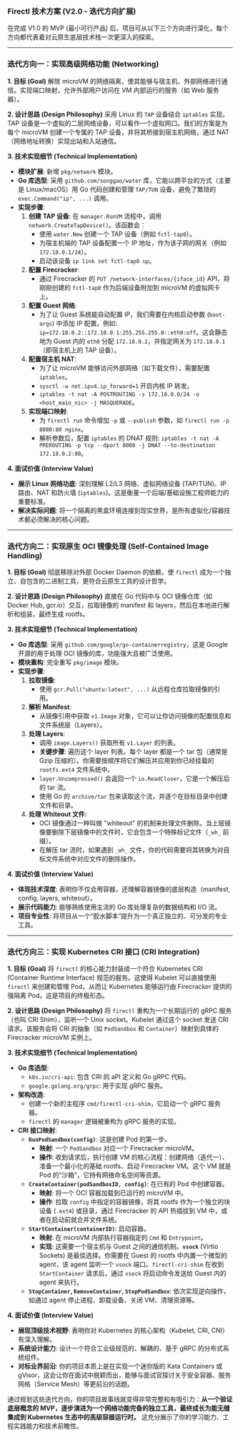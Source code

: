 
### **Firectl 技术方案 (V2.0 - 迭代方向扩展)**

在完成 V1.0 的 MVP (最小可行产品) 后，项目可从以下三个方向进行深化，每个方向都代表着对云原生底层技术栈一次更深入的探索。

---

### **迭代方向一：实现高级网络功能 (Networking)**

**1. 目标 (Goal)**
解除 microVM 的网络隔离，使其能够与宿主机、外部网络进行通信。实现端口映射，允许外部用户访问在 VM 内部运行的服务（如 Web 服务器）。

**2. 设计思路 (Design Philosophy)**
采用 Linux 的 `TAP` 设备结合 `iptables` 实现。TAP 设备是一个虚拟的二层网络设备，可以看作一个虚拟网口。我们的方案是为每个 microVM 创建一个专属的 TAP 设备，并将其桥接到宿主机网络，通过 NAT（网络地址转换）实现出站和入站通信。

**3. 技术实现细节 (Technical Implementation)**

* **模块扩展**: 新增 `pkg/network` 模块。
* **Go 库选型**: 采用 `github.com/songgao/water` 库，它能以跨平台的方式（主要是 Linux/macOS）用 Go 代码创建和管理 `TAP/TUN` 设备，避免了繁琐的 `exec.Command("ip", ...)` 调用。
* **实现步骤**:
    1.  **创建 TAP 设备**: 在 `manager.RunVM` 流程中，调用 `network.CreateTapDevice()`。该函数会：
        * 使用 `water.New` 创建一个 TAP 设备（例如 `fctl-tap0`）。
        * 为宿主机端的 TAP 设备配置一个 IP 地址，作为该子网的网关（例如 `172.18.0.1/24`）。
        * 启动该设备 `ip link set fctl-tap0 up`。
    2.  **配置 Firecracker**:
        * 通过 Firecracker 的 `PUT /network-interfaces/{iface_id}` API，将刚刚创建的 `fctl-tap0` 作为后端设备附加到 microVM 的虚拟网卡上。
    3.  **配置 Guest 网络**:
        * 为了让 Guest 系统能自动配置 IP，我们需要在内核启动参数 (`boot-args`) 中添加 IP 配置。例如: `ip=172.18.0.2::172.18.0.1:255.255.255.0::eth0:off`。这会静态地为 Guest 内的 `eth0` 分配 `172.18.0.2`，并指定网关为 `172.18.0.1`（即宿主机上的 TAP 设备）。
    4.  **配置宿主机 NAT**:
        * 为了让 microVM 能够访问外部网络（如下载文件），需要配置 `iptables`。
        * `sysctl -w net.ipv4.ip_forward=1` 开启内核 IP 转发。
        * `iptables -t nat -A POSTROUTING -s 172.18.0.0/24 -o <host_main_nic> -j MASQUERADE`。
    5.  **实现端口映射**:
        * 为 `firectl run` 命令增加 `-p` 或 `--publish` 参数，如 `firectl run -p 8080:80 nginx`。
        * 解析参数后，配置 `iptables` 的 DNAT 规则: `iptables -t nat -A PREROUTING -p tcp --dport 8080 -j DNAT --to-destination 172.18.0.2:80`。

**4. 面试价值 (Interview Value)**
* **展示 Linux 网络功底**: 深刻理解 L2/L3 网络、虚拟网络设备 (TAP/TUN)、IP 路由、NAT 和防火墙 (`iptables`)。这是衡量一个后端/基础设施工程师能力的重要标准。
* **解决实际问题**: 将一个隔离的黑盒环境连接到现实世界，是所有虚拟化/容器技术都必须解决的核心问题。

---

### **迭代方向二：实现原生 OCI 镜像处理 (Self-Contained Image Handling)**

**1. 目标 (Goal)**
彻底移除对外部 Docker Daemon 的依赖，使 `firectl` 成为一个独立、自包含的二进制工具，更符合云原生工具的设计哲学。

**2. 设计思路 (Design Philosophy)**
直接在 Go 代码中与 OCI 镜像仓库（如 Docker Hub, gcr.io）交互，拉取镜像的 manifest 和 layers，然后在本地进行解析和组装，最终生成 rootfs。

**3. 技术实现细节 (Technical Implementation)**

* **Go 库选型**: 采用 `github.com/google/go-containerregistry`，这是 Google 开源的用于处理 OCI 镜像的库，功能强大且被广泛使用。
* **模块重构**: 完全重写 `pkg/image` 模块。
* **实现步骤**:
    1.  **拉取镜像**:
        * 使用 `gcr.Pull("ubuntu:latest", ...)` 从远程仓库拉取镜像的引用。
    2.  **解析 Manifest**:
        * 从镜像引用中获取 `v1.Image` 对象，它可以让你访问镜像的配置信息和文件系统层（Layers）。
    3.  **处理 Layers**:
        * 调用 `image.Layers()` 获取所有 `v1.Layer` 的列表。
        * **关键步骤**: 遍历这个 layer 列表。每个 layer 都是一个 tar 包（通常是 Gzip 压缩的）。你需要按顺序将它们解压并应用到你已经挂载的 `rootfs.ext4` 文件系统中。
        * `layer.Uncompressed()` 会返回一个 `io.ReadCloser`，它是一个解压后的 tar 流。
        * 使用 Go 的 `archive/tar` 包来读取这个流，并逐个在目标目录中创建文件和目录。
    4.  **处理 Whiteout 文件**:
        * OCI 镜像通过一种叫做 "whiteout" 的机制来处理文件删除。当上层镜像要删除下层镜像中的文件时，它会包含一个特殊标记文件（`_wh_` 前缀）。
        * 在解压 tar 流时，如果遇到 `_wh_` 文件，你的代码需要将其转换为对目标文件系统中对应文件的删除操作。

**4. 面试价值 (Interview Value)**
* **体现技术深度**: 表明你不仅会用容器，还理解容器镜像的底层构造（manifest, config, layers, whiteout）。
* **展示代码能力**: 能够熟练使用主流的 Go 库处理复杂的数据结构和 I/O 流。
* **项目专业性**: 将项目从一个“胶水脚本”提升为一个真正独立的、可分发的专业工具。

---

### **迭代方向三：实现 Kubernetes CRI 接口 (CRI Integration)**

**1. 目标 (Goal)**
将 `firectl` 的核心能力封装成一个符合 Kubernetes CRI (Container Runtime Interface) 规范的服务。这使得 Kubelet 可以直接使用 `firectl` 来创建和管理 Pod，从而让 Kubernetes 能够运行由 Firecracker 提供的强隔离 Pod。这是项目的终极形态。

**2. 设计思路 (Design Philosophy)**
将 `firectl` 重构为一个长期运行的 gRPC 服务（也叫 CRI Shim），监听一个 Unix socket。Kubelet 通过这个 socket 发送 CRI 请求。该服务会将 CRI 的抽象（如 `PodSandbox` 和 `Container`）映射到具体的 Firecracker microVM 实例上。

**3. 技术实现细节 (Technical Implementation)**

* **Go 库选型**:
    * `k8s.io/cri-api`: 包含 CRI 的 aPI 定义和 Go gRPC 代码。
    * `google.golang.org/grpc`: 用于实现 gRPC 服务。
* **架构改造**:
    * 创建一个新的主程序 `cmd/firectl-cri-shim`，它启动一个 gRPC 服务器。
    * `firectl` 的 `manager` 逻辑被重构为 gRPC 服务的实现。
* **CRI 接口映射**:
    * **`RunPodSandbox(config)`**: 这是创建 Pod 的第一步。
        * **映射**: 一个 `PodSandbox` 对应一个 Firecracker microVM。
        * **操作**: 收到请求后，执行创建 VM 的核心流程：创建网络（迭代一）、准备一个最小化的基础 rootfs、启动 Firecracker VM。这个 VM 就是 Pod 的“沙箱”，它持有网络命名空间等资源。
    * **`CreateContainer(podSandboxID, config)`**: 在已有的 Pod 中创建容器。
        * **映射**: 将一个 OCI 容器加载到已运行的 microVM 中。
        * **操作**: 拉取 `config` 中指定的容器镜像，将其 rootfs 作为一个独立的块设备 (`.ext4`) 或目录，通过 Firecracker 的 API 热插拔到 VM 中，或者在启动前就合并文件系统。
    * **`StartContainer(containerID)`**: 启动容器。
        * **映射**: 在 microVM 内部执行容器指定的 `Cmd` 和 `Entrypoint`。
        * **实现**: 这需要一个宿主机与 Guest 之间的通信机制。**`vsock`** (Virtio Sockets) 是最佳选择。你需要在 Guest 的 rootfs 中内置一个微型的 agent，该 agent 监听一个 `vsock` 端口。`firectl-cri-shim` 在收到 `StartContainer` 请求后，通过 `vsock` 将启动命令发送给 Guest 内的 agent 来执行。
    * **`StopContainer`, `RemoveContainer`, `StopPodSandbox`**: 依次实现逆向操作，如通过 agent 停止进程、卸载设备、关闭 VM、清理资源等。

**4. 面试价值 (Interview Value)**
* **展现顶级技术视野**: 表明你对 Kubernetes 的核心架构（Kubelet, CRI, CNI）有深入理解。
* **系统设计能力**: 设计一个符合工业级规范的、解耦的、基于 gRPC 的分布式系统组件。
* **对标业界前沿**: 你的项目本质上是在实现一个迷你版的 Kata Containers 或 gVisor，这会让你在面试中脱颖而出，能够与面试官探讨关于安全容器、服务网格（Service Mesh）等更前沿的话题。

通过规划这些迭代方向，你的项目故事线就变得非常完整和有吸引力：**从一个验证底层概念的 MVP，逐步演进为一个网络功能完备的独立工具，最终成长为能无缝集成到 Kubernetes 生态中的高级容器运行时。** 这充分展示了你的学习能力、工程实践能力和技术前瞻性。